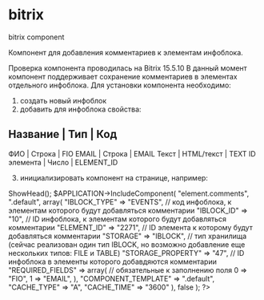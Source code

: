 # bitrix
bitrix component

Компонент для добавления комментариев к элементам инфоблока.

Проверка компонента проводилась на Bitrix 15.5.10
В данный момент компонент поддерживает сохранение комментариев в элементах отдельного инфоблока.
Для установки компонента необходимо:
1. создать новый инфоблок
2. добавить для инфоблока свойства:

Название     | Тип           | Код
----------------------------------------------------
ФИО            | Строка       | FIO	
EMAIL          | Строка       | EMAIL
Текст           | HTML/текст | TEXT	
ID элемента  | Число        | ELEMENT_ID

3. инициализировать компонент на странице, например:

<?require_once($_SERVER['DOCUMENT_ROOT'] . '/bitrix/modules/main/include/prolog_before.php');?>
<?
$APPLICATION->ShowHead();
$APPLICATION->IncludeComponent(
	"element.comments", 
	".default", 
	array(
		"IBLOCK_TYPE" => "EVENTS", // код инфоблока, к элементам которого будут добавляться комментарии
		"IBLOCK_ID" => "10", // ID инфоблока, к элементам которого будут добавляться комментарии
		"ELEMENT_ID" => "2271", // ID элемента к которому будут добавляться комментарии
		"STORAGE" => "IBLOCK", // тип хранилища (сейчас реализован один тип IBLOCK, но возможно добавление еще нескольких типов: FILE и TABLE)
		"STORAGE_PROPERTY" => "47", // ID инфоблока в элементы которого добавдяются комментарии
		"REQUIRED_FIELDS" => array( // обязательные к заполнению поля
			0 => "FIO",
			1 => "EMAIL",
		),
		"COMPONENT_TEMPLATE" => ".default",
		"CACHE_TYPE" => "A",
		"CACHE_TIME" => "3600"
	),
	false
);
?>
